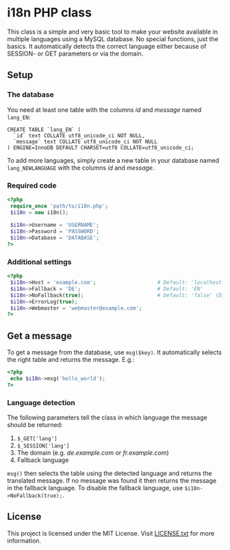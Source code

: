 # i18n PHP class
This class is a simple and very basic tool to make your website available in multiple languages using a MySQL 
database. No special functions, just the basics. It automatically detects the correct language either because of 
SESSION- or GET parameters or via the domain.

## Setup

### The database
You need at least one table with the columns _id_ and _message_ named `lang_EN`:

```
CREATE TABLE `lang_EN` (
  `id` text COLLATE utf8_unicode_ci NOT NULL,
  `message` text COLLATE utf8_unicode_ci NOT NULL
) ENGINE=InnoDB DEFAULT CHARSET=utf8 COLLATE=utf8_unicode_ci;
```

To add more languages, simply create a new table in your database named `lang_NEWLANGUAGE` with the columns 
_id_ and _message_.

### Required code
```php
<?php
 require_once 'path/to/i18n.php';
 $i18n = new i18n();
 
 $i18n->Username = 'USERNAME';
 $i18n->Password = 'PASSWORD';
 $i18n->Database = 'DATABASE';
?>
```

### Additional settings
```php
<?php
 $i18n->Host = 'example.com';                    # Default: 'localhost'
 $i18n->Fallback = 'DE';                         # Default: 'EN'
 $i18n->NoFallback(true);                        # Default: 'false' (Disable fallback language)
 $i18n->ErrorLog(true);
 $i18n->Webmaster = 'webmaster@example.com';
?>
```

## Get a message
To get a message from the database, use `msg($key)`. It automatically selects the right table and returns the 
message. E.g.:

```php
<?php
 echo $i18n->msg('hello_world');
?>
```

### Language detection
The following parameters tell the class in which language the message should be returned:
1. `$_GET['lang']`
2. `$_SESSION['lang']`
3. The domain (e.g. _de.example.com_ or _fr.example.com_)
4. Fallback language

`msg()` then selects the table using the detected language and returns the translated message.
If no message was found it then returns the message in the fallback language. To disable the fallback 
language, use `$i18n->NoFallback(true);`.

## License
This project is licensed under the MIT License. Visit [LICENSE.txt](/LICENSE.txt) for more information.